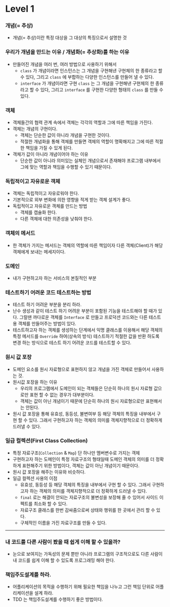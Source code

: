 # Level 1

### 개념(= 추상)

- 개념(= 추상)이란 특정 대상을 그 대상의 특징으로서 설명한 것
    
### 우리가 개념을 만드는 이유 / 개념화(= 추상화)를 하는 이유

- 만들어진 개념을 여러 번, 여러 방법으로 사용하기 위해서
    - `class` 가 개념이라면 인스턴스는 그 개념을 구현해낸 구현체의 한 종류라고 할 수 있다, 그리고 `class` 에 부합하는 다양한 인스턴스를 만들어 낼 수 있다.
    - `interface` 가 개념이라면 구현 `class` 는 그 개념을 구현해낸 구현체의 한 종류라고 할 수 있다, 그리고 `interface` 를 구현한 다양한 형태의 `class` 를 만들 수 있다.

### 객체

- 객체들간의 협력 관계 속에서 객체는 각각의 역할과 그에 따른 책임을 가진다.
- 객체는 개념의 구현이다.
    - 객체는 단순한 값이 아니라 개념을 구현한 것이다.
    - 적절한 개념화을 통해 객체를 만들면 객체의 역할이 명확해지고 그에 따른 적절한 책임을 가질 수 있게 된다.
- 객체가 값이 아니라 개념이어야 하는 이유
    - 단순한 값이 아니라 의미있는 실체인 개념으로서 존재해야 프로그램 내부에서 그에 맞는 역할과 책임을 수행할 수 있기 때문이다.
    
### 독립적이고 자유로운 객체

- 객체는 독립적이고 자유로워야 한다.
- 기본적으로 외부 변화에 의한 영향을 적게 받는 객체 설계가 좋다.
- 독립적이고 자유로운 객체를 만드는 방법
    - 객체를 캡슐화 한다.     
    - 다른 객체에 대한 의존성을 낮춰야 한다.
    
### 객체의 메서드

- 한 객체가 가지는 메서드는 객체의 역할에 따른 책임이자 다른 객체(Client)가 해당 객체에게 보내는 메세지이다.

### 도메인

- 내가 구현하고자 하는 서비스의 본질적인 부분

### 테스트하기 어려운 코드 테스트하는 방법

- 테스트 하기 어려운 부분을 분리 하라.
- 난수 생성과 같이 테스트 하기 어려운 부분이 포함된 기능을 테스트해야 할 때가 있다. 그럴땐 까다로운 객체를 `Interface` 로 만들고 프로덕션 코드와는 다른 테스트용 객체를 만들어주는 방법이 있다.
- 테스트하고자 하는 객체를 생성하는 단계에서 익명 클래스를 이용해서 해당 객체의 특정 메서드를 `Override` 하여(상속의 방식) 테스트하기 적절한 값을 반환 하도록 변경 하는 방식으로 테스트 하기 어려운 코드를 테스트할 수 있다.

### 원시 값 포장

- 도메인 요소를 원시 자료형으로 표현하지 않고 개념을 가진 객체로 만들어서 사용하는 것.
- 원시값 포장을 하는 이유
    - 우리의 프로그램에서 도메인이 되는 객체들은 단순히 하나의 원시 자료형 값으로만 표현 할 수 없는 경우가 대부분이다.
    - 객체는 값이 아닌 개념이기 때문에 단순히 하나의 원시 자료형으로만 표현해서는 안된다.
- 원시 값 포장을 통해 유효성, 동등성, 불변여부 등 해당 객체의 특징을 내부에서 구현 할 수 있다. 그래서 구현하고자 하는 객체의 의미를 객체지향적으로 더 정확하게 드러낼 수 있다.

### 일급 컬렉션(First Class Collection)

- 특정 자료구조(`Collection` & `Map`) 단 하나만 멤버변수로 가지는 객체
- 구현하고자 하는 도메인이 특정 자료구조의 형태일때 도메인 객체의 의미를 더 정확하게 표현해주기 위한 방법이다, 객체는 값이 아닌 개념이기 때문이다.
- 원시 값 포장을 해주는 이유와 비슷하다.
- 일급 컬렉션 사용의 이점
    - 유효성, 동등성 등 해당 객체의 특징을 내부에서 구현 할 수 있다. 그래서 구현하고자 하는 객체의 의미를 객체지향적으로 더 정확하게 드러낼 수 있다.
    - `final` 로는 해결이 안되는 자료구조의 불변성을 보장해 줄 수 있어서 사이드 이펙트를 최소화 할 수 있다.
    - 자료구조 클래스를 한번 감싸줌으로써 상태와 행위를 한 곳에서 관리 할 수 있다.
    - 구체적인 이름을 가진 자료구조를 만들 수 있다.
    
---
    
### 내 코드를 다른 사람이 봤을 때 쉽게 이해 할 수 있을까?

- 눈으로 보여지는 가독성의 문제 뿐만 아니라 프로그램의 구조적으로도 다른 사람이 내 코드를 쉽게 이해 할 수 있도록 프로그래밍 해야 한다.
    
 ### 책임주도설계를 하라.

- 어플리케이션의 목적을 수행하기 위해 필요한 책임을 나누고 그런 책임 단위로 어플리케이션을 설계 하라.
- TDD 는 책임주도설계를 수행하기 좋은 방법이다.


